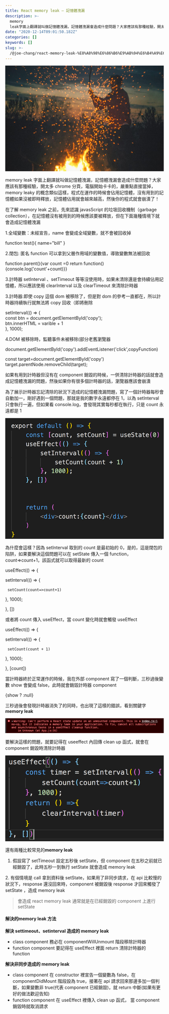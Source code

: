 ```yaml
---
title: React memory leak — 記憶體洩漏
description: >-
  memory
  leak字面上翻譯就叫做記憶體洩漏，記憶體洩漏會造成什麼問題？大家應該有那種經驗，開太多chrome分頁，電腦開始卡卡的，嚴重點直接當掉，memory…
date: "2020-12-14T09:01:50.182Z"
categories: []
keywords: []
slug: >-
  /@joe-chang/react-memory-leak-%E8%A8%98%E6%86%B6%E9%AB%94%E6%B4%A9%E6%BC%8F-55390c460730
---
```


![](./img/1__G11uHjdX__mgZdIi4jaOltQ.jpeg)

memory leak 字面上翻譯就叫做記憶體洩漏，記憶體洩漏會造成什麼問題？大家應該有那種經驗，開太多 chrome 分頁，電腦開始卡卡的，嚴重點直接當掉，memory leaky 的概念類似這樣，程式在運作的時候會佔用記憶體，沒有用到的記憶體如果沒被即時釋放，記憶體佔用就會越來越高，然後你的程式就會崩潰了！

在了解 memory leak 之前，先來認識 javasScript 的垃圾回收機制（garbage collection），在記憶體沒有被用到的時候應該要被釋放，但在下面幾種情境下就會造成記憶體洩漏

1.全域變數：未經宣告，name 會變成全域變數，就不會被回收掉

function test(){ name="bill" }

2.閉包: 匿名 function 可以拿到父層作用域的變數值，導致變數無法被回收

function parent(){var count =0 return function(){console.log('count'+count)}}

3.計時器 setInterval 、setTimeout 等等沒使用時，如果未清除還是會持續佔用記憶體，所以應該使用 clearInterval 以及 clearTimeout 來清除計時器

3.計時器:即使 copy 這個 dom 被移除了，但是對 dom 的參考一直都在，所以計時器持續執行就無法將 copy 回收（即將刪除

setInterval(() => {  
 const btn = document.getElementById('copy');  
 btn.innerHTML = varible + 1  
}, 1000);

4.DOM 被移除時，監聽事件未被移除(部分老舊瀏覽器

document.getElementById('copy').addEventListener('click',copyFunction)

const target=document.getElementById('copy')  
target.parentNode.removeChild(target);

如果有用到計時器但沒有在 component 銷毀的時候，一併清除計時器的話就會造成記憶體洩漏的問題，然後如果你有很多個計時器的話，瀏覽器應該會崩潰

為了展示計時器忘記清除的狀況下造成的記憶體洩漏問題，寫了一個計時器每秒會自動加一，剛好遇到一個問題，那就是我的數字永遠都停在 1，以為 setInterval 只會執行一遍，但如果看 console.log，會發現其實每秒都在執行，只是 count 永遠都是 1

![](./img/1__rZBAEzfqUzwa49X1ZlINkA.png)

為什麼會這樣？因為 setInterval 取到的 count 是最初始的 0，是的，這是閉包的陷阱，如果要解決這個問題可以在 setState 傳入一個 function，count=>count+1，該函式就可以取得最新的 count

useEffect(() => {

setInterval(() => {

     setCount(count=>count+1)

}, 1000);

}, \[\])

或者將 count 傳入 useEffect，當 count 變化時就會觸發 useEffect

useEffect(() => {

setInterval(() => {

     setCount(count + 1)

}, 1000);

}, \[count\])

當計時器終於正常運作的時候，我在外部 component 寫了一個判斷，三秒過後變數 show 會變成 false，此時就會銷毀計時器 component

{show ? <MemoryLeak /> :null}

三秒過後會發現計時器消失了的同時，也出現了這樣的錯誤，看到關鍵字 **memory leak**

![](./img/1__Zajho5KWjELsJKwIHbt2LA.png)

要解決這樣的問題，就要記得在 useeffect 內回傳 clean up 函式，就會在 component 銷毀時清除計時器

![](./img/1__k__g__WwyntKAwbnzuNRACpQ.png)

還有兩種比較常見的**memory leak**

1.  假設寫了 setTimeout 設定五秒後 setState，但 component 在五秒之前就已經銷毀了，此時五秒一到執行 setState 就會造成 memory leak

2\. 有個情境是 call 拿到資料後 setState，如果用了非同步請求，在 api 比較慢的狀況下，response 還沒回來時，component 被銷毀後 response 才回來觸發了 setState ，造成 memory leak

> 會造成 react memory leak 通常就是在已經銷毀的 component 上進行 setState

#### 解決的**memory leak 方法**

**解決 settimeout、setinterval 造成的 memory leak**

- class component 務必在 componentWillUnmount 階段移除計時器
- function component 要記得在 useEffect 裡面 return 清除計時器的 function

**解決非同步造成的 memory leak**

- class component 在 constructor 裡宣告一個變數為 false，在 componentDidMount 階段設為 true，接著在 api 請求回來那邊多加一個判斷，如果變數非 true(代表 component 已經銷毀)，就 return 中斷(如果有更好的做法歡迎告知)
- function component 在 useEffect 裡傳入 clean up 函式， 當 component 銷毀時就取消請求
